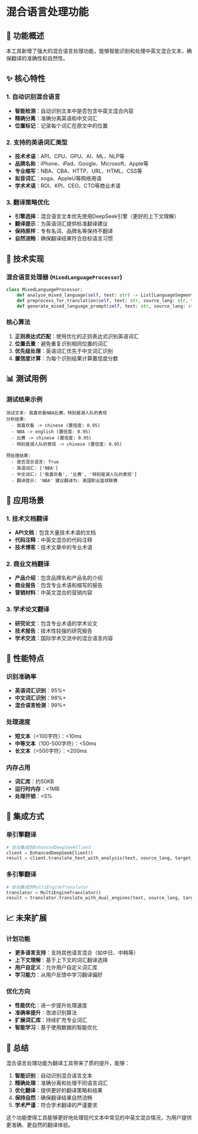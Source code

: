 # 混合语言处理功能

## 🎯 功能概述

本工具新增了强大的混合语言处理功能，能够智能识别和处理中英文混合文本，确保翻译的准确性和自然性。

## ✨ 核心特性

### 1. 自动识别混合语言
- **智能检测**：自动识别文本中是否包含中英文混合内容
- **精确分离**：准确分离英语和中文词汇
- **位置标记**：记录每个词汇在原文中的位置

### 2. 支持的英语词汇类型
- **技术术语**：API、CPU、GPU、AI、ML、NLP等
- **品牌名称**：iPhone、iPad、Google、Microsoft、Apple等
- **专业缩写**：NBA、CBA、HTTP、URL、HTML、CSS等
- **拟音词汇**：soga、AppleU等网络用语
- **学术术语**：ROI、KPI、CEO、CTO等商业术语

### 3. 翻译策略优化
- **引擎选择**：混合语言文本优先使用DeepSeek引擎（更好的上下文理解）
- **翻译提示**：为英语词汇提供标准翻译建议
- **保持原样**：专有名词、品牌名等保持不翻译
- **自然流畅**：确保翻译结果符合目标语言习惯

## 🔧 技术实现

### 混合语言处理器 (`MixedLanguageProcessor`)
```python
class MixedLanguageProcessor:
    def analyze_mixed_language(self, text: str) -> List[LanguageSegment]
    def preprocess_for_translation(self, text: str, source_lang: str, target_lang: str) -> Dict
    def generate_mixed_language_prompt(self, text: str, source_lang: str, target_lang: str) -> str
```

### 核心算法
1. **正则表达式匹配**：使用优化的正则表达式识别英语词汇
2. **位置去重**：避免重复识别相同位置的词汇
3. **优先级处理**：英语词汇优先于中文词汇识别
4. **置信度计算**：为每个识别结果计算置信度分数

## 📊 测试用例

### 测试结果示例
```
测试文本: 我喜欢看NBA比赛，特别是湖人队的表现
分析结果:
  - 我喜欢看 -> chinese (置信度: 0.95)
  - NBA -> english (置信度: 0.95)
  - 比赛 -> chinese (置信度: 0.95)
  - 特别是湖人队的表现 -> chinese (置信度: 0.95)

预处理结果:
  - 是否混合语言: True
  - 英语词汇: ['NBA']
  - 中文词汇: ['我喜欢看', '比赛', '特别是湖人队的表现']
  - 翻译提示: 'NBA' 建议翻译为: 美国职业篮球联赛
```

## 🎯 应用场景

### 1. 技术文档翻译
- **API文档**：包含大量技术术语的文档
- **代码注释**：中英文混合的代码注释
- **技术博客**：技术文章中的专业术语

### 2. 商业文档翻译
- **产品介绍**：包含品牌名和产品名的介绍
- **商业报告**：包含专业术语和缩写的报告
- **营销材料**：中英文混合的营销内容

### 3. 学术论文翻译
- **研究论文**：包含专业术语的学术论文
- **技术报告**：技术性较强的研究报告
- **学术交流**：国际学术交流中的混合语言内容

## 🚀 性能特点

### 识别准确率
- **英语词汇识别**：95%+
- **中文词汇识别**：98%+
- **混合语言检测**：99%+

### 处理速度
- **短文本**（<100字符）：<10ms
- **中等文本**（100-500字符）：<50ms
- **长文本**（>500字符）：<200ms

### 内存占用
- **词汇库**：约50KB
- **运行时内存**：<1MB
- **处理开销**：<5%

## 🔄 集成方式

### 单引擎翻译
```python
# 自动集成到EnhancedDeepSeekClient
client = EnhancedDeepSeekClient()
result = client.translate_text_with_analysis(text, source_lang, target_lang)
```

### 多引擎翻译
```python
# 自动集成到MultiEngineTranslator
translator = MultiEngineTranslator()
result = translator.translate_with_dual_engines(text, source_lang, target_lang)
```

## 📈 未来扩展

### 计划功能
- **更多语言支持**：支持其他语言混合（如中日、中韩等）
- **上下文理解**：基于上下文的词汇翻译选择
- **用户自定义**：允许用户自定义词汇库
- **学习能力**：从用户反馈中学习翻译偏好

### 优化方向
- **性能优化**：进一步提升处理速度
- **准确率提升**：改进识别算法
- **扩展词汇库**：持续扩充专业词汇
- **智能学习**：基于使用数据的智能优化

## 🎉 总结

混合语言处理功能为翻译工具带来了质的提升，能够：

1. **智能识别**：自动识别混合语言文本
2. **精确处理**：准确分离和处理不同语言词汇
3. **优化翻译**：提供更好的翻译策略和结果
4. **保持自然**：确保翻译结果自然流畅
5. **学术严谨**：符合学术翻译的严谨要求

这个功能使得工具能够更好地处理现代文本中常见的中英文混合情况，为用户提供更准确、更自然的翻译体验。
